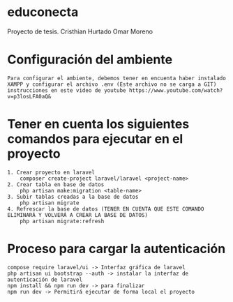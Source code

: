 # educonecta
Proyecto de tesis.
Cristhian Hurtado
Omar Moreno

# Configuración del ambiente
    Para configurar el ambiente, debemos tener en encuenta haber instalado XAMPP y configurar el archivo .env (Este archivo no se carga a GIT)
    instrucciones en este video de youtube https://www.youtube.com/watch?v=p3losLFA0aQ&
# Tener en cuenta los siguientes comandos para ejecutar en el proyecto
    1. Crear proyecto en laravel
        composer create-project laravel/laravel <project-name>
    2. Crear tabla en base de datos
        php artisan make:migration <table-name>
    3. Subir tablas creadas a la base de datos
        php artisan migrate
    4. Refrescar la base de datos (TENER EN CUENTA QUE ESTE COMANDO ELIMINARÁ Y VOLVERÁ A CREAR LA BASE DE DATOS)
        php artisan migrate:refresh
# Proceso para cargar la autenticación
    compose require laravel/ui -> Interfaz gráfica de laravel
    php artisan ui bootstrap --auth -> instalar la interfaz de autenticación de laravel
    npm install && npm run dev -> para finalizar
    npm run dev -> Permitirá ejecutar de forma local el proyecto